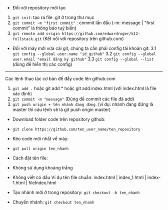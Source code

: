 * Đối với repository mới tạo
1. ```git init```: tạo ra file .git ở trong thư mục
2. ```git commit -m "first commit"``` : commit lần đầu (-m: message | "first 
commit" là thông báo tuỳ biến)
3. ```git remote add origin https://github.com/edwardroger/k12-fullstack.git``` 
(Kết nối với repository trên github.com)

* Đối với máy mới vừa cài git, chúng ta cần phải config tài khoản git:
3.1 ```git config --global user.name "id_github"```
3.2 ```git config --global user.email "email đăng ký github"```
3.3 ```git config --global --list``` (dùng để hiển thị các config)
***********

Các lệnh thao tác cơ bản để đẩy code lên github.com
1. ```git add .``` hoặc git add * hoặc git add index.html (với index.html là 
file xác định)
2. ```git commit -m "message"``` (Dùng để commit các file đã add)
3. ```git push origin + tên nhánh đang đứng```. (ví dụ: nhánh đang đứng là 
master thì câu lệnh sẽ là git push origin master)
 
* Download folder code trên repository github:
- ```git clone https://github.com/ten_user_name/ten_repository```
* Kéo code mới nhất về máy:
- ```git pull origin ten_nhanh```

* Cách đặt tên file:
- Không sử dụng khoảng trắng
- Không viết có dấu
Ví dụ tên file chuẩn: index.html | index_1.html | index-1.html | fileIndex.html 

- Tạo nhánh mới ở trong repository: ```git checkout -b ten_nhanh```
- Chuyển nhánh: ```git checkout ten_nhanh```